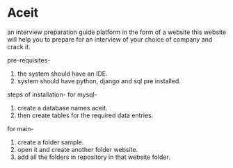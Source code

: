 # Aceit
an interview preparation guide platform in the form of a website
this website will help you to prepare for an interview of your choice of company and crack it.

pre-requisites-
1. the system should have an IDE.
2. system should have python, django and sql pre installed.

steps of installation-
for mysql-
1. create a database names aceit.
2. then create tables for the required data entries.

for main-
1. create a folder sample.
2. open it and create another folder website.
3. add all the folders in repository in that website folder.
